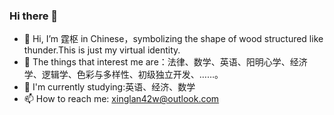 ### Hi there 👋
<!---
Zacharia2/Zacharia2 is a ✨ special ✨ repository because its `README.md` (this file) appears on your GitHub profile.
You can click the Preview link to take a look at your changes.
--->

- 👋 Hi, I’m 霆枢 in Chinese，symbolizing the shape of wood structured like thunder.This is just my virtual identity.
- 👀 The things that interest me are：法律、数学、英语、阳明心学、经济学、逻辑学、色彩与多样性、初级独立开发、……。
- 🌱 I'm currently studying:英语、经济、数学
- 📫 How to reach me: xinglan42w@outlook.com
